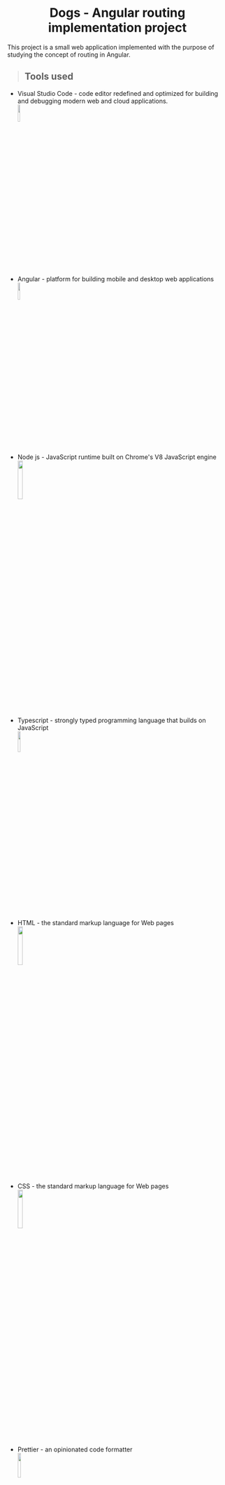 <h1 align = "center"> Dogs - Angular routing implementation project </h1>

This project is a small web application
implemented with the purpose of studying the concept of routing in Angular.

> ## Tools used

-   Visual Studio Code - code editor redefined and optimized for building and debugging modern web and cloud applications.
    <br clear = "all"><img src = "https://upload.wikimedia.org/wikipedia/commons/thumb/9/9a/Visual_Studio_Code_1.35_icon.svg/2048px-Visual_Studio_Code_1.35_icon.svg.png" width = "10%" height = "10%">
-   Angular - platform for building mobile and desktop web applications
    <br clear = "all"><img src = "https://static-00.iconduck.com/assets.00/file-type-angular-icon-1907x2048-tobdkjt1.png" width = "10%" height = "10%">
-   Node js - JavaScript runtime built on Chrome's V8 JavaScript engine
    <br clear = "all"><img src = "https://cdn.freebiesupply.com/logos/large/2x/nodejs-1-logo-png-transparent.png" width = "15%" height = "15%">
-   Typescript - strongly typed programming language that builds on JavaScript
    <br clear = "all"><img src = "https://upload.wikimedia.org/wikipedia/commons/thumb/4/4c/Typescript_logo_2020.svg/1024px-Typescript_logo_2020.svg.png" width = "11%" height = "11%">
-   HTML - the standard markup language for Web pages
    <br clear = "all"><img src = "https://upload.wikimedia.org/wikipedia/commons/thumb/6/61/HTML5_logo_and_wordmark.svg/2048px-HTML5_logo_and_wordmark.svg.png" width = "15%" height = "15%">
-   CSS - the standard markup language for Web pages
    <br clear = "all"><img src = "https://cdn.freebiesupply.com/logos/large/2x/css3-logo-png-transparent.png" width = "15%" height = "15%">
-   Prettier - an opinionated code formatter
    <br clear = "all"><img src = "https://brandslogos.com/wp-content/uploads/images/large/prettier-logo.png" width = "12%" height = "12%">
